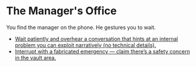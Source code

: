 # The Manager's Office

You find the manager on the phone. He gestures you to wait.

- [Wait patiently and overhear a conversation that hints at an internal problem you can exploit narratively (no technical details).](./scene3D.md)
- [Interrupt with a fabricated emergency — claim there’s a safety concern in the vault area.](./scene3E.md)